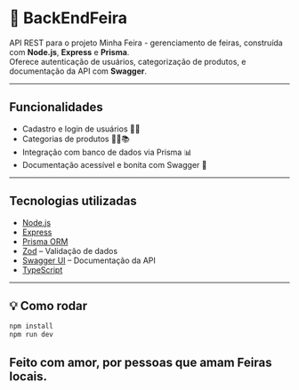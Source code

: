# 🧺 BackEndFeira

API REST para o projeto Minha Feira - gerenciamento de feiras, construída com **Node.js**, **Express** e **Prisma**.  
Oferece autenticação de usuários, categorização de produtos, e documentação da API com **Swagger**.

---
## Funcionalidades

- Cadastro e login de usuários 🧑‍💻
- Categorias de produtos 🎨🍱📚
- Integração com banco de dados via Prisma 📊
- Documentação acessível e bonita com Swagger 📘

---

## Tecnologias utilizadas

- [Node.js](https://nodejs.org/)
- [Express](https://expressjs.com/)
- [Prisma ORM](https://www.prisma.io/)
- [Zod](https://zod.dev/) – Validação de dados
- [Swagger UI](https://swagger.io/tools/swagger-ui/) – Documentação da API
- [TypeScript](https://www.typescriptlang.org/)

---

## 💡 Como rodar

```bash
npm install
npm run dev
```


## Feito com amor, por pessoas que amam Feiras locais.


